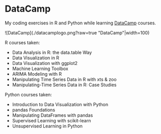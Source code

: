# DataCamp

My coding exercises in R and Python while learning [DataCamp](https://www.datacamp.com/) courses.

![DataCamp](./datacamplogo.png?raw=true "DataCamp"|width=100)

R courses taken:
  * Data Analysis in R:  the data.table Way
  * Data Visualization in R
  * Data Visualization with ggplot2 
  * Machine Learning Toolbox
  * ARIMA Modeling with R
  * Manipulating Time Series Data in R with xts & zoo
  * Manipulating-Time Series Data in R: Case Studies

Python courses taken:
  * Introduction to Data Visualization with Python
  * pandas Foundations
  * Manipulating DataFrames with pandas
  * Supervised Learning with scikit-learn
  * Unsupervised Learning in Python
